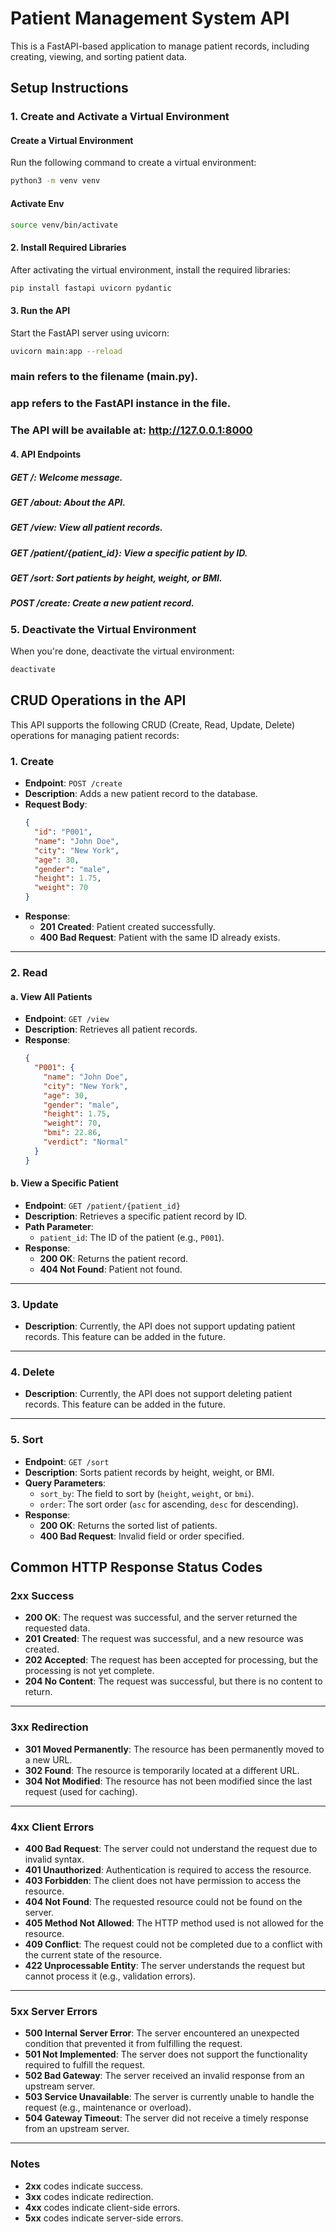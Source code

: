 # Patient Management System API

This is a FastAPI-based application to manage patient records, including creating, viewing, and sorting patient data.

## Setup Instructions

### 1. Create and Activate a Virtual Environment

#### Create a Virtual Environment
Run the following command to create a virtual environment:
```bash
python3 -m venv venv
```
#### Activate Env

```bash
source venv/bin/activate
```

#### 2. Install Required Libraries
After activating the virtual environment, install the required libraries:

```bash
pip install fastapi uvicorn pydantic
```

#### 3. Run the API
Start the FastAPI server using uvicorn:

```bash
uvicorn main:app --reload
```

### main refers to the filename (main.py).
### app refers to the FastAPI instance in the file.
### The API will be available at: http://127.0.0.1:8000

#### 4. API Endpoints
##### GET /: Welcome message.
##### GET /about: About the API.
##### GET /view: View all patient records.
##### GET /patient/{patient_id}: View a specific patient by ID.
##### GET /sort: Sort patients by height, weight, or BMI.
##### POST /create: Create a new patient record.

### 5. Deactivate the Virtual Environment
When you're done, deactivate the virtual environment:

```bash
deactivate
```


## CRUD Operations in the API

This API supports the following CRUD (Create, Read, Update, Delete) operations for managing patient records:

### 1. **Create**
- **Endpoint**: `POST /create`
- **Description**: Adds a new patient record to the database.
- **Request Body**:
  ```json
  {
    "id": "P001",
    "name": "John Doe",
    "city": "New York",
    "age": 30,
    "gender": "male",
    "height": 1.75,
    "weight": 70
  }
  ```
- **Response**:
  - **201 Created**: Patient created successfully.
  - **400 Bad Request**: Patient with the same ID already exists.

---

### 2. **Read**
#### a. View All Patients
- **Endpoint**: `GET /view`
- **Description**: Retrieves all patient records.
- **Response**:
  ```json
  {
    "P001": {
      "name": "John Doe",
      "city": "New York",
      "age": 30,
      "gender": "male",
      "height": 1.75,
      "weight": 70,
      "bmi": 22.86,
      "verdict": "Normal"
    }
  }
  ```

#### b. View a Specific Patient
- **Endpoint**: `GET /patient/{patient_id}`
- **Description**: Retrieves a specific patient record by ID.
- **Path Parameter**:
  - `patient_id`: The ID of the patient (e.g., `P001`).
- **Response**:
  - **200 OK**: Returns the patient record.
  - **404 Not Found**: Patient not found.

---

### 3. **Update**
- **Description**: Currently, the API does not support updating patient records. This feature can be added in the future.

---

### 4. **Delete**
- **Description**: Currently, the API does not support deleting patient records. This feature can be added in the future.

---

### 5. **Sort**
- **Endpoint**: `GET /sort`
- **Description**: Sorts patient records by height, weight, or BMI.
- **Query Parameters**:
  - `sort_by`: The field to sort by (`height`, `weight`, or `bmi`).
  - `order`: The sort order (`asc` for ascending, `desc` for descending).
- **Response**:
  - **200 OK**: Returns the sorted list of patients.
  - **400 Bad Request**: Invalid field or order specified.


## Common HTTP Response Status Codes

### **2xx Success**
- **200 OK**: The request was successful, and the server returned the requested data.
- **201 Created**: The request was successful, and a new resource was created.
- **202 Accepted**: The request has been accepted for processing, but the processing is not yet complete.
- **204 No Content**: The request was successful, but there is no content to return.

---

### **3xx Redirection**
- **301 Moved Permanently**: The resource has been permanently moved to a new URL.
- **302 Found**: The resource is temporarily located at a different URL.
- **304 Not Modified**: The resource has not been modified since the last request (used for caching).

---

### **4xx Client Errors**
- **400 Bad Request**: The server could not understand the request due to invalid syntax.
- **401 Unauthorized**: Authentication is required to access the resource.
- **403 Forbidden**: The client does not have permission to access the resource.
- **404 Not Found**: The requested resource could not be found on the server.
- **405 Method Not Allowed**: The HTTP method used is not allowed for the resource.
- **409 Conflict**: The request could not be completed due to a conflict with the current state of the resource.
- **422 Unprocessable Entity**: The server understands the request but cannot process it (e.g., validation errors).

---

### **5xx Server Errors**
- **500 Internal Server Error**: The server encountered an unexpected condition that prevented it from fulfilling the request.
- **501 Not Implemented**: The server does not support the functionality required to fulfill the request.
- **502 Bad Gateway**: The server received an invalid response from an upstream server.
- **503 Service Unavailable**: The server is currently unable to handle the request (e.g., maintenance or overload).
- **504 Gateway Timeout**: The server did not receive a timely response from an upstream server.

---

### Notes
- **2xx** codes indicate success.
- **3xx** codes indicate redirection.
- **4xx** codes indicate client-side errors.
- **5xx** codes indicate server-side errors.